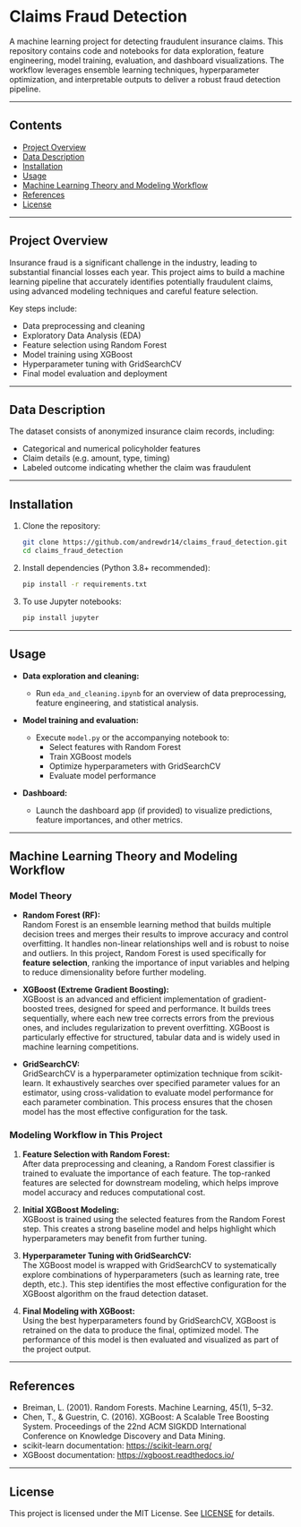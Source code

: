# Claims Fraud Detection

A machine learning project for detecting fraudulent insurance claims. This repository contains code and notebooks for data exploration, feature engineering, model training, evaluation, and dashboard visualizations. The workflow leverages ensemble learning techniques, hyperparameter optimization, and interpretable outputs to deliver a robust fraud detection pipeline.

---

## Contents

- [Project Overview](#project-overview)
- [Data Description](#data-description)
- [Installation](#installation)
- [Usage](#usage)
- [Machine Learning Theory and Modeling Workflow](#machine-learning-theory-and-modeling-workflow)
- [References](#references)
- [License](#license)

---

## Project Overview

Insurance fraud is a significant challenge in the industry, leading to substantial financial losses each year. This project aims to build a machine learning pipeline that accurately identifies potentially fraudulent claims, using advanced modeling techniques and careful feature selection.

Key steps include:
- Data preprocessing and cleaning
- Exploratory Data Analysis (EDA)
- Feature selection using Random Forest
- Model training using XGBoost
- Hyperparameter tuning with GridSearchCV
- Final model evaluation and deployment

---

## Data Description

The dataset consists of anonymized insurance claim records, including:
- Categorical and numerical policyholder features
- Claim details (e.g. amount, type, timing)
- Labeled outcome indicating whether the claim was fraudulent

---

## Installation

1. Clone the repository:
   ```bash
   git clone https://github.com/andrewdr14/claims_fraud_detection.git
   cd claims_fraud_detection
   ```
2. Install dependencies (Python 3.8+ recommended):
   ```bash
   pip install -r requirements.txt
   ```

3. To use Jupyter notebooks:
   ```bash
   pip install jupyter
   ```

---

## Usage

- **Data exploration and cleaning:**
  - Run `eda_and_cleaning.ipynb` for an overview of data preprocessing, feature engineering, and statistical analysis.

- **Model training and evaluation:**
  - Execute `model.py` or the accompanying notebook to:
    - Select features with Random Forest
    - Train XGBoost models
    - Optimize hyperparameters with GridSearchCV
    - Evaluate model performance

- **Dashboard:**
  - Launch the dashboard app (if provided) to visualize predictions, feature importances, and other metrics.

---

## Machine Learning Theory and Modeling Workflow

### Model Theory

- **Random Forest (RF):**  
  Random Forest is an ensemble learning method that builds multiple decision trees and merges their results to improve accuracy and control overfitting. It handles non-linear relationships well and is robust to noise and outliers. In this project, Random Forest is used specifically for **feature selection**, ranking the importance of input variables and helping to reduce dimensionality before further modeling.

- **XGBoost (Extreme Gradient Boosting):**  
  XGBoost is an advanced and efficient implementation of gradient-boosted trees, designed for speed and performance. It builds trees sequentially, where each new tree corrects errors from the previous ones, and includes regularization to prevent overfitting. XGBoost is particularly effective for structured, tabular data and is widely used in machine learning competitions.

- **GridSearchCV:**  
  GridSearchCV is a hyperparameter optimization technique from scikit-learn. It exhaustively searches over specified parameter values for an estimator, using cross-validation to evaluate model performance for each parameter combination. This process ensures that the chosen model has the most effective configuration for the task.

### Modeling Workflow in This Project

1. **Feature Selection with Random Forest:**  
   After data preprocessing and cleaning, a Random Forest classifier is trained to evaluate the importance of each feature. The top-ranked features are selected for downstream modeling, which helps improve model accuracy and reduces computational cost.

2. **Initial XGBoost Modeling:**  
   XGBoost is trained using the selected features from the Random Forest step. This creates a strong baseline model and helps highlight which hyperparameters may benefit from further tuning.

3. **Hyperparameter Tuning with GridSearchCV:**  
   The XGBoost model is wrapped with GridSearchCV to systematically explore combinations of hyperparameters (such as learning rate, tree depth, etc.). This step identifies the most effective configuration for the XGBoost algorithm on the fraud detection dataset.

4. **Final Modeling with XGBoost:**  
   Using the best hyperparameters found by GridSearchCV, XGBoost is retrained on the data to produce the final, optimized model. The performance of this model is then evaluated and visualized as part of the project output.

---

## References

- Breiman, L. (2001). Random Forests. Machine Learning, 45(1), 5–32.
- Chen, T., & Guestrin, C. (2016). XGBoost: A Scalable Tree Boosting System. Proceedings of the 22nd ACM SIGKDD International Conference on Knowledge Discovery and Data Mining.
- scikit-learn documentation: https://scikit-learn.org/
- XGBoost documentation: https://xgboost.readthedocs.io/

---

## License

This project is licensed under the MIT License. See [LICENSE](LICENSE) for details.